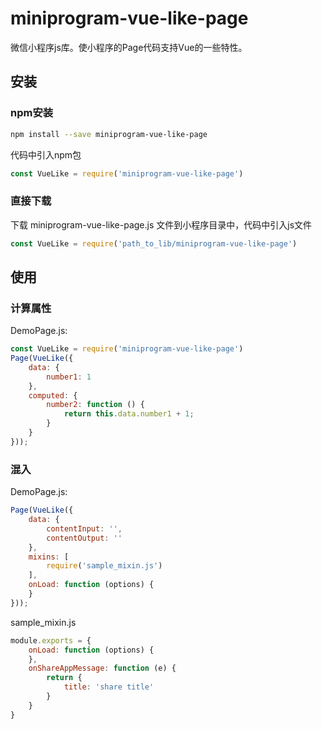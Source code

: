 # miniprogram-vue-like-page
微信小程序js库。使小程序的Page代码支持Vue的一些特性。
## 安装

### npm安装
```bash
npm install --save miniprogram-vue-like-page
```
代码中引入npm包
```js
const VueLike = require('miniprogram-vue-like-page')
```
### 直接下载 
下载 miniprogram-vue-like-page.js 文件到小程序目录中，代码中引入js文件

```js
const VueLike = require('path_to_lib/miniprogram-vue-like-page')
```


## 使用
### 计算属性
DemoPage.js:
```js
const VueLike = require('miniprogram-vue-like-page')
Page(VueLike({
    data: {
        number1: 1
    },
    computed: {
        number2: function () {
            return this.data.number1 + 1;
        }
    }
}));
```

### 混入
DemoPage.js:
```js
Page(VueLike({
    data: {
        contentInput: '',
        contentOutput: ''
    },
    mixins: [
        require('sample_mixin.js')
    ],
    onLoad: function (options) {
    }
}));
```
sample_mixin.js
```js
module.exports = {
    onLoad: function (options) {
    },
    onShareAppMessage: function (e) {
        return {
            title: 'share title'
        }
    }
}
```
